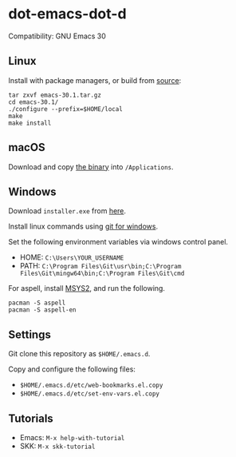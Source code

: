 # dot-emacs-dot-d

Compatibility: GNU Emacs 30

## Linux

Install with package managers, or build from [source](https://www.gnu.org/software/emacs/download.html):

```
tar zxvf emacs-30.1.tar.gz
cd emacs-30.1/
./configure --prefix=$HOME/local
make
make install
```

## macOS

Download and copy [the binary](https://emacsformacosx.com) into `/Applications`.

## Windows

Download `installer.exe` from [here](https://ftp.gnu.org/gnu/emacs/windows).

Install linux commands using [git for windows](https://gitforwindows.org/).

Set the following environment variables via windows control panel.

- HOME: `C:\Users\YOUR_USERNAME`
- PATH: `C:\Program Files\Git\usr\bin;C:\Program Files\Git\mingw64\bin;C:\Program Files\Git\cmd`

For aspell, install [MSYS2](https://www.msys2.org/), and run the following.

	pacman -S aspell
	pacman -S aspell-en

## Settings

Git clone this repository as `$HOME/.emacs.d`.

Copy and configure the following files:

- `$HOME/.emacs.d/etc/web-bookmarks.el.copy`
- `$HOME/.emacs.d/etc/set-env-vars.el.copy`

## Tutorials

- Emacs: `M-x help-with-tutorial`
- SKK: `M-x skk-tutorial`
